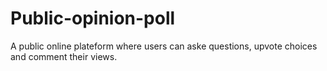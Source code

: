 Public-opinion-poll
===================
A public online plateform where users can aske questions, upvote choices and comment their views.
